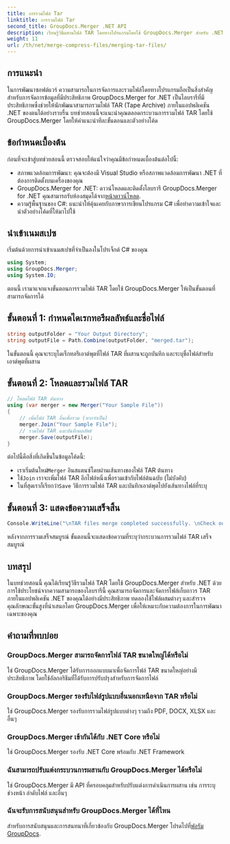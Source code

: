 ```yaml
---
title: การรวมไฟล์ Tar
linktitle: การรวมไฟล์ Tar
second_title: GroupDocs.Merger .NET API
description: เรียนรู้วิธีผสานไฟล์ TAR โดยทางโปรแกรมโดยใช้ GroupDocs.Merger สำหรับ .NET ปฏิบัติตามคำแนะนำทีละขั้นตอนของเราเพื่อจัดการไฟล์เก็บถาวร TAR อย่างมีประสิทธิภาพ
weight: 11
url: /th/net/merge-compress-files/merging-tar-files/
---
```

## การแนะนำ
ในการพัฒนาซอฟต์แวร์ ความสามารถในการจัดการและรวมไฟล์โดยทางโปรแกรมถือเป็นสิ่งสำคัญสำหรับการจัดการข้อมูลที่มีประสิทธิภาพ GroupDocs.Merger for .NET เป็นไลบรารีที่มีประสิทธิภาพซึ่งช่วยให้นักพัฒนาสามารถรวมไฟล์ TAR (Tape Archive) ภายในแอปพลิเคชัน .NET ของตนได้อย่างราบรื่น บทช่วยสอนนี้จะแนะนำคุณตลอดกระบวนการรวมไฟล์ TAR โดยใช้ GroupDocs.Merger โดยให้คำแนะนำทีละขั้นตอนและตัวอย่างโค้ด
## ข้อกำหนดเบื้องต้น
ก่อนที่จะเข้าสู่บทช่วยสอนนี้ ตรวจสอบให้แน่ใจว่าคุณมีข้อกำหนดเบื้องต้นต่อไปนี้:
- สภาพแวดล้อมการพัฒนา: คุณจะต้องมี Visual Studio หรือสภาพแวดล้อมการพัฒนา .NET ที่ต้องการติดตั้งบนเครื่องของคุณ
-  GroupDocs.Merger for .NET: ดาวน์โหลดและติดตั้งไลบรารี GroupDocs.Merger for .NET คุณสามารถรับห้องสมุดได้จาก[หน้าดาวน์โหลด](https://releases.groupdocs.com/merger/net/).
- ความรู้พื้นฐานของ C#: แนะนำให้คุ้นเคยกับภาษาการเขียนโปรแกรม C# เพื่อทำความเข้าใจและนำตัวอย่างโค้ดที่ให้มาไปใช้

## นำเข้าเนมสเปซ
เริ่มต้นด้วยการนำเข้าเนมสเปซที่จำเป็นลงในโปรเจ็กต์ C# ของคุณ

```csharp
using System; 
using GroupDocs.Merger;
using System.IO;
```

ตอนนี้ เรามาแจกแจงขั้นตอนการรวมไฟล์ TAR โดยใช้ GroupDocs.Merger ให้เป็นขั้นตอนที่สามารถจัดการได้
## ขั้นตอนที่ 1: กำหนดไดเรกทอรีผลลัพธ์และชื่อไฟล์
```csharp
string outputFolder = "Your Output Directory";
string outputFile = Path.Combine(outputFolder, "merged.tar");
```
ในขั้นตอนนี้ คุณจะระบุไดเร็กทอรีเอาต์พุตที่ไฟล์ TAR ที่ผสานจะถูกบันทึก และระบุชื่อไฟล์สำหรับเอาต์พุตที่ผสาน
## ขั้นตอนที่ 2: โหลดและรวมไฟล์ TAR
```csharp
// โหลดไฟล์ TAR ต้นทาง
using (var merger = new Merger("Your Sample File"))
{
    // เพิ่มไฟล์ TAR อื่นเพื่อรวม (หากจำเป็น)
    merger.Join("Your Sample File");
    // รวมไฟล์ TAR และบันทึกผลลัพธ์
    merger.Save(outputFile);
}
```
ต่อไปนี้คือสิ่งที่เกิดขึ้นในข้อมูลโค้ดนี้:
-  เราเริ่มต้นใหม่`Merger` อินสแตนซ์โดยผ่านเส้นทางของไฟล์ TAR ต้นทาง
-  ใช้`Join` เราจะเพิ่มไฟล์ TAR อีกไฟล์หนึ่งเพื่อรวมเข้ากับไฟล์ต้นฉบับ (ไม่บังคับ)
-  ในที่สุดเราก็เรียกว่า`Save` วิธีการรวมไฟล์ TAR และบันทึกเอาต์พุตไปยังเส้นทางไฟล์ที่ระบุ
## ขั้นตอนที่ 3: แสดงข้อความเสร็จสิ้น
```csharp
Console.WriteLine("\nTAR files merge completed successfully. \nCheck output in {0}", outputFolder);
```
หลังจากการรวมเสร็จสมบูรณ์ ขั้นตอนนี้จะแสดงข้อความที่ระบุว่ากระบวนการรวมไฟล์ TAR เสร็จสมบูรณ์

## บทสรุป
ในบทช่วยสอนนี้ คุณได้เรียนรู้วิธีรวมไฟล์ TAR โดยใช้ GroupDocs.Merger สำหรับ .NET ด้วยการใช้ประโยชน์จากความสามารถของไลบรารีนี้ คุณสามารถจัดการและจัดการไฟล์เก็บถาวร TAR ภายในแอปพลิเคชัน .NET ของคุณได้อย่างมีประสิทธิภาพ ทดลองใช้ไฟล์ผสมต่างๆ และสำรวจคุณลักษณะขั้นสูงที่นำเสนอโดย GroupDocs.Merger เพื่อให้เหมาะกับความต้องการในการพัฒนาเฉพาะของคุณ

## คำถามที่พบบ่อย
### GroupDocs.Merger สามารถจัดการไฟล์ TAR ขนาดใหญ่ได้หรือไม่
ใช่ GroupDocs.Merger ได้รับการออกแบบมาเพื่อจัดการไฟล์ TAR ขนาดใหญ่อย่างมีประสิทธิภาพ โดยใช้อัลกอริธึมที่ได้รับการปรับปรุงสำหรับการจัดการไฟล์
### GroupDocs.Merger รองรับไฟล์รูปแบบอื่นนอกเหนือจาก TAR หรือไม่
ใช่ GroupDocs.Merger รองรับการรวมไฟล์รูปแบบต่างๆ รวมถึง PDF, DOCX, XLSX และอื่นๆ
### GroupDocs.Merger เข้ากันได้กับ .NET Core หรือไม่
ใช่ GroupDocs.Merger รองรับ .NET Core พร้อมกับ .NET Framework
### ฉันสามารถปรับแต่งกระบวนการผสานกับ GroupDocs.Merger ได้หรือไม่
ใช่ GroupDocs.Merger มี API ที่ครอบคลุมสำหรับปรับแต่งการดำเนินการผสาน เช่น การระบุช่วงหน้า ลำดับไฟล์ และอื่นๆ
### ฉันจะรับการสนับสนุนสำหรับ GroupDocs.Merger ได้ที่ไหน
 สำหรับการสนับสนุนและการสนทนาที่เกี่ยวข้องกับ GroupDocs.Merger โปรดไปที่[ฟอรัม GroupDocs](https://forum.groupdocs.com/c/merger/32).
